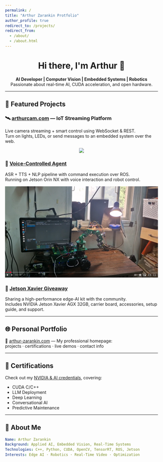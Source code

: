 ```yaml
---
permalink: /
title: "Arthur Zarankin Protfolio"
author_profile: true
redirect_to: /projects/
redirect_from: 
  - /about/
  - /about.html
---
```

<!-- page under development -->


<!-- Header Section -->
<h1 align="center">Hi there, I'm Arthur 👋</h1>

<p align="center">
  <b>AI Developer | Computer Vision | Embedded Systems | Robotics</b><br>
  Passionate about real-time AI, CUDA acceleration, and open hardware.
</p>

---

## 🔧 Featured Projects

### 🛰️ [arthurcam.com](https://arthurcam.com) — IoT Streaming Platform
Live camera streaming + smart control using WebSocket & REST.  
Turn on lights, LEDs, or send messages to an embedded system over the web.

<p align="center">
    <a href="https://arthurcam.com" title="arthurcam.com">
      <img src="https://i.imgur.com/CGIDILZ.png" width="300"/>
    </a>
</p>

### 🤖 [Voice-Controlled Agent](https://agent.w3arthur.com)  
ASR + TTS + NLP pipeline with command execution over ROS.  
Running on Jetson Orin NX with voice interaction and robot control.

<p align="center">
  <a href="https://youtu.be/SUPT8yU3pgg" title="Voice Agent Rosmaster">
    <img src="https://github.com/azarankin/Voice-Agent-Rosmaster.Project/raw/main/demo_image2.png" alt="Voice Agent Rosmaster" height="300"/>
  </a>
</p>

### 🎁 [Jetson Xavier Giveaway](https://xavier.w3arthur.com)  
Sharing a high-performance edge-AI kit with the community.  
Includes NVIDIA Jetson Xavier AGX 32GB, carrier board, accessories, setup guide, and support.

---

## 🌐 Personal Portfolio

🔗 [arthur-zarankin.com](https://arthur-zarankin.com) — My professional homepage:  
projects · certifications · live demos · contact info

---

## 📜 Certifications
Check out my [NVIDIA & AI credentials](https://certifications.w3arthur.com), covering:
- CUDA C/C++  
- LLM Deployment  
- Deep Learning  
- Conversational AI  
- Predictive Maintenance

---

## 💼 About Me

```yaml
Name: Arthur Zarankin
Background: Applied AI, Embedded Vision, Real-Time Systems
Technologies: C++, Python, CUDA, OpenCV, TensorRT, ROS, Jetson
Interests: Edge AI · Robotics · Real-Time Video · Optimization
```
